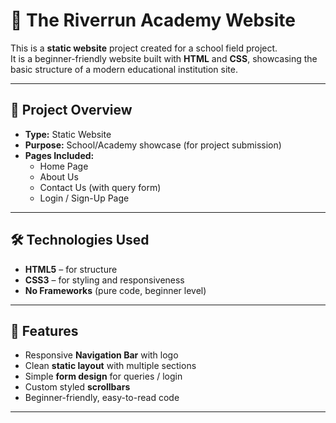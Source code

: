 # 🏫 The Riverrun Academy Website

This is a **static website** project created for a school field project.  
It is a beginner-friendly website built with **HTML** and **CSS**, showcasing the basic structure of a modern educational institution site.

---

## 📌 Project Overview
- **Type:** Static Website  
- **Purpose:** School/Academy showcase (for project submission)  
- **Pages Included:**
  - Home Page
  - About Us
  - Contact Us (with query form)
  - Login / Sign-Up Page

---

## 🛠️ Technologies Used
- **HTML5** – for structure  
- **CSS3** – for styling and responsiveness  
- **No Frameworks** (pure code, beginner level)  

---

## 🎨 Features
- Responsive **Navigation Bar** with logo  
- Clean **static layout** with multiple sections  
- Simple **form design** for queries / login  
- Custom styled **scrollbars**  
- Beginner-friendly, easy-to-read code  

---

